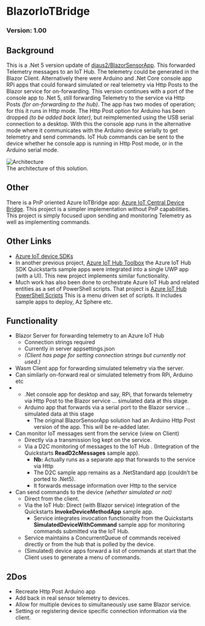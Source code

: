 # BlazorIoTBridge

### Version: 1.00

## Background
This is a  .Net 5 version update of
[djaus2/BlazorSensorApp](https://github.com/djaus2/SensorBlazor). This forwarded Telemetry messages to an IoT Hub. The telemetry could be generated in the Blazor Client. Alternatively there were Arduino and .Net Core console app RPi apps that could forward simulated or real telemetry via Http Posts to the Blazor service for on-forwarding. This version continues with a port of the console app to .Net 5, still forwarding Telemetry to the service via Http Posts _(for on-forwarding to the hub)_. The app has two modes of operation; for this it runs in Http mode. The Http Post option for Arduino has been dropped _(to be added back later)_, but reimplemented using the USB serial connection to a desktop. With this the console app runs in the alternative mode where it communicates with the Arduino device serially to get telemetry and send commands. IoT Hub commands can be sent to the device whether he console app is running in Http Post mode, or in the Arduino serial mode.  

![Architecture](https://davidjones.sportronics.com.au/media/iotbridge.png)  
The architecture of this solution.

## Other
There is a PnP oriented Azure IoTBridge app: [Azure IoT Central Device Bridge](https://github.com/Azure/iotc-device-bridge).  This project is a simpler implementation without PnP capabilities. This project is simply focused upon sending and monitoring Telemetry as well as implementing commands.

## Other Links
- [Azure IoT device SDKs](https://docs.microsoft.com/en-us/azure/iot-hub/iot-hub-devguide-sdks)
- In another previous project, [Azure IoT Hub Toolbox](https://github.com/djaus2/Azure.IoTHub.Toolbox) the Azure IoT Hub SDK Quickstarts sample apps were integrated into a single UWP app (with a UI). This new project implements similar functionality. 
- Much work has also been done to orchestrate Azure IoT Hub and related entities as a set of PowerShell scripts. That project is [Azure IoT Hub PowerShell Scripts](https://github.com/djaus2/az-iothub-ps) This is a menu driven set of scripts. It includes sample apps to deploy, Az Sphere etc.

## Functionality

-   Blazor Server for forwarding telemetry to an Azure IoT Hub
    -   Connection strings required
    -   Currently in server appsettings.json
    -   _(Client has page for setting connection strings but currently not used.)_
-   Wasm Client app for forwarding simulated telemetry via the server.
-   Can similarly on-forward real or simulated telemetry from RPi, Arduino etc
-   -   .Net console app for desktop and say, RPi, that forwards telemetry via Http Post
        to the Blazor service … simulated data at this stage.
    -   Arduino app that forwards via a serial port to the Blazor service …
        simulated data at this stage
        -   The original BlazorSensorApp solution had an Arduino Http Post
            version of the app. This will be re-added later.
-   Can monitor IoT messages sent from the service (view on Client)
    -   Directly via a transmission log kept on the service.
    -   Via a D2C monitoring of messages to the IoT Hub . (Integration of the
        Quickstarts **ReadD2cMessages** sample app).
        -   **Nb:** Actually runs as a separate app that forwards to the service
            via Http
        -   The D2C sample app remains as a .NetStandard app (couldn’t be ported
            to .Net5).
        -   It forwards message information over Http to the service
-   Can send commands to the device *(whether simulated or not)*
    -   Direct from the client.
    -   Via the IoT Hub: Direct (with Blazor service) integration of the
        Quickstarts **InvokeDeviceMethodApp** sample app.
        -   Service integrates invocation functionality from the Quickstarts
            **SimulatedDeviceWithCommand** sample app for monitoring commands
            submitted via the IoT Hub.
    -   Service maintains a ConcurrentQueue of commands received directly or
        from the hub that is polled by the device.
    -   (Simulated) device apps forward a list of commands at start that the
        Client uses to generate a menu of commands.
        
 ## 2Dos
 - Recreate Http Post Arduino app
 - Add back in real sensor telemetry to devices.
 - Allow for multiple devices to simultaneously use same Blazor service.
 - Setting or registering device specific connection information via the client.
